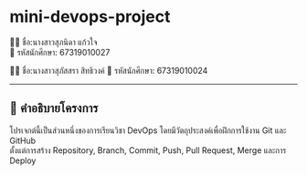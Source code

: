 # mini-devops-project

👩‍🎓 ชื่อ:นางสาวสุภนิดา แก้วใจ  
📌 รหัสนักศึกษา: 67319010027  

👨‍🎓 ชื่อ:นางสาวสุภัสสรา สิทธิวงค์ 
📌 รหัสนักศึกษา: 67319010024  

---

## 📖 คำอธิบายโครงการ
โปรเจกต์นี้เป็นส่วนหนึ่งของการเรียนวิชา DevOps โดยมีวัตถุประสงค์เพื่อฝึกการใช้งาน Git และ GitHub  
ตั้งแต่การสร้าง Repository, Branch, Commit, Push, Pull Request, Merge และการ Deploy  

